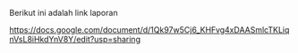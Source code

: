 Berikut ini adalah link laporan

https://docs.google.com/document/d/1Qk97w5Cj6_KHFvg4xDAASmlcTKLiqnVsL8iHkdYnV8Y/edit?usp=sharing
